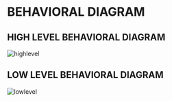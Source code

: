 # BEHAVIORAL DIAGRAM

## HIGH LEVEL BEHAVIORAL DIAGRAM
![highlevel](https://github.com/sowmyavnaik/M3_Group18/blob/main/Remote_Keyless_Entry/2_Architecture/M3-rkehlbl.drawio.png)

## LOW LEVEL BEHAVIORAL DIAGRAM
![lowlevel](https://github.com/sowmyavnaik/M3_Group18/blob/main/Remote_Keyless_Entry/2_Architecture/M3-rkellbd.drawio.png)
